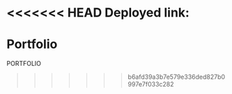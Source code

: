 <<<<<<< HEAD
Deployed link:
=======
# Portfolio
PORTFOLIO
>>>>>>> b6afd39a3b7e579e336ded827b0997e7f033c282
